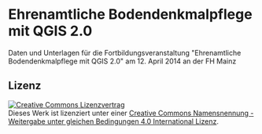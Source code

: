 # Ehrenamtliche Bodendenkmalpflege mit QGIS 2.0

Daten und Unterlagen für die Fortbildungsveranstaltung "Ehrenamtliche Bodendenkmalpflege mit QGIS 2.0" am 12. April 2014 an der FH Mainz

## Lizenz

<a rel="license" href="http://creativecommons.org/licenses/by-sa/4.0/"><img alt="Creative Commons Lizenzvertrag" style="border-width:0" src="http://i.creativecommons.org/l/by-sa/4.0/88x31.png" /></a><br />Dieses Werk ist lizenziert unter einer <a rel="license" href="http://creativecommons.org/licenses/by-sa/4.0/">Creative Commons Namensnennung - Weitergabe unter gleichen Bedingungen 4.0 International Lizenz</a>.
